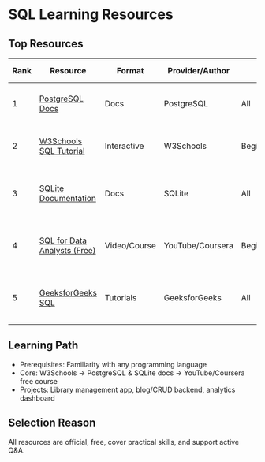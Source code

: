 # SQL Learning Resources

## Top Resources
| Rank | Resource | Format | Provider/Author | Level | Est. Time | Cost | Notes |
|------|---------|--------|----------------|-------|-----------|------|------|
| 1 | [PostgreSQL Docs](https://www.postgresql.org/docs/) | Docs | PostgreSQL | All | 8+ hours | Free | Official, complete, always current |
| 2 | [W3Schools SQL Tutorial](https://www.w3schools.com/sql/) | Interactive | W3Schools | Beginner | 6+ hours | Free | Demos, exercises, beginner-friendly |
| 3 | [SQLite Documentation](https://www.sqlite.org/docs.html) | Docs | SQLite | All | 4+ hours | Free | Official, concise, real-world practice |
| 4 | [SQL for Data Analysts (Free)](https://www.coursera.org/) | Video/Course | YouTube/Coursera | Beginner/Inter | 8 hours | Free | Focused on use cases, interview-solid |
| 5 | [GeeksforGeeks SQL](https://www.geeksforgeeks.org/sql-tutorial/) | Tutorials | GeeksforGeeks | All | 6+ hours | Free | Covers multiple RDBMS, easy projects |

## Learning Path
- Prerequisites: Familiarity with any programming language  
- Core: W3Schools → PostgreSQL & SQLite docs → YouTube/Coursera free course  
- Projects: Library management app, blog/CRUD backend, analytics dashboard

## Selection Reason
All resources are official, free, cover practical skills, and support active Q&A.
